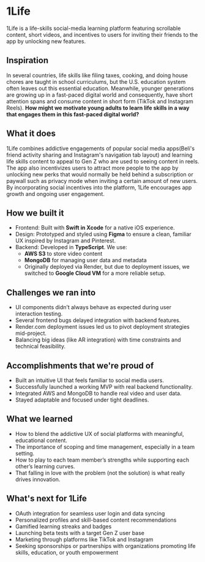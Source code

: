 # 1Life

1Life is a life-skills social-media learning platform featuring scrollable content, short videos, and incentives to users for inviting their friends to the app by unlocking new features.

## Inspiration

In several countries, life skills like filing taxes, cooking, and doing house chores are taught in school curriculums, but the U.S. education system often leaves out this essential education. Meanwhile, younger generations are growing up in a fast-paced digital world and consequently, have short attention spans and consume content in short form (TikTok and Instagram Reels). **How might we motivate young adults to learn life skills in a way that engages them in this fast-paced digital world?**

## What it does

1Life combines addictive engagements of popular social media apps(Beli's friend activity sharing and Instagram's navigation tab layout) and learning life skills content to appeal to Gen Z who are used to seeing content in reels. The app also incentivizes users to attract more people to the app by unlocking new perks that would normally be held behind a subscription or paywall such as privacy mode when inviting a certain amount of new users. By incorporating social incentives into the platform, 1Life encourages app growth and ongoing user engagement.

## How we built it

- Frontend: Built with **Swift in Xcode** for a native iOS experience.
- Design: Prototyped and styled using **Figma** to ensure a clean, familiar UX inspired by Instagram and Pinterest.
- Backend: Developed in **TypeScript**. We use:
     - **AWS S3** to store video content
     - **MongoDB** for managing user data and metadata
     - Originally deployed via Render, but due to deployment issues, we switched to **Google Cloud VM** 
        for a more reliable setup.

## Challenges we ran into

- UI components didn’t always behave as expected during user interaction testing.
- Several frontend bugs delayed integration with backend features.
- Render.com deployment issues led us to pivot deployment strategies mid-project.
- Balancing big ideas (like AR integration) with time constraints and technical feasibility.

## Accomplishments that we're proud of

- Built an intuitive UI that feels familiar to social media users.
- Successfully launched a working MVP with real backend functionality.
- Integrated AWS and MongoDB to handle real video and user data.
- Stayed adaptable and focused under tight deadlines.

## What we learned

- How to blend the addictive UX of social platforms with meaningful, educational content.
- The importance of scoping and time management, especially in a team setting.
- How to play to each team member’s strengths while supporting each other’s learning curves.
- That falling in love with the problem (not the solution) is what really drives innovation.

## What's next for 1Life

- OAuth integration for seamless user login and data syncing
- Personalized profiles and skill-based content recommendations
- Gamified learning streaks and badges
- Launching beta tests with a target Gen Z user base
- Marketing through platforms like TikTok and Instagram
- Seeking sponsorships or partnerships with organizations promoting life skills, education, or youth 
   empowerment

